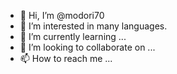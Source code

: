 - 👋 Hi, I’m @modori70
- 👀 I’m interested in many languages.
- 🌱 I’m currently learning ...
- 💞️ I’m looking to collaborate on ...
- 📫 How to reach me ...

<!---
modori70/modori70 is a ✨ special ✨ repository because its `README.md` (this file) appears on your GitHub profile.
You can click the Preview link to take a look at your changes.
--->
